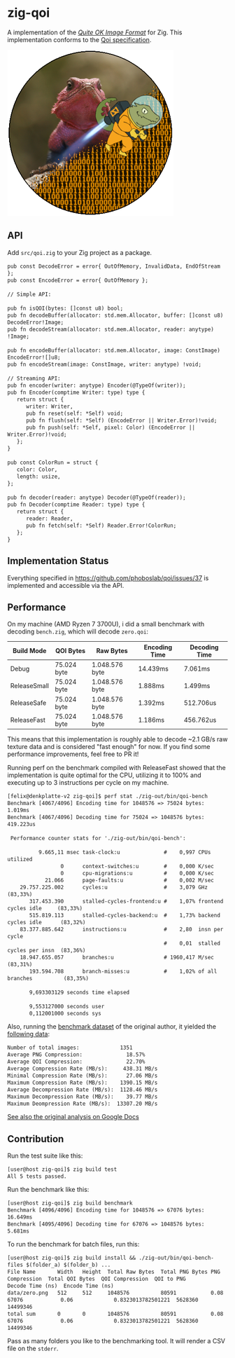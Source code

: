 # zig-qoi

A implementation of the [_Quite OK Image Format_](https://qoiformat.org/) for Zig. This implementation conforms to the [Qoi specification](https://qoiformat.org/qoi-specification.pdf).

![](design/logo.png)

## API

Add `src/qoi.zig` to your Zig project as a package.

```zig
pub const DecodeError = error{ OutOfMemory, InvalidData, EndOfStream };
pub const EncodeError = error{ OutOfMemory };

// Simple API:

pub fn isQOI(bytes: []const u8) bool;
pub fn decodeBuffer(allocator: std.mem.Allocator, buffer: []const u8) DecodeError!Image;
pub fn decodeStream(allocator: std.mem.Allocator, reader: anytype) !Image;

pub fn encodeBuffer(allocator: std.mem.Allocator, image: ConstImage) EncodeError![]u8;
pub fn encodeStream(image: ConstImage, writer: anytype) !void;

// Streaming API:
pub fn encoder(writer: anytype) Encoder(@TypeOf(writer));
pub fn Encoder(comptime Writer: type) type {
   return struct {
      writer: Writer,
      pub fn reset(self: *Self) void;
      pub fn flush(self: *Self) (EncodeError || Writer.Error)!void;
      pub fn push(self: *Self, pixel: Color) (EncodeError || Writer.Error)!void;
   };
}

pub const ColorRun = struct {
   color: Color,
   length: usize,
};

pub fn decoder(reader: anytype) Decoder(@TypeOf(reader));
pub fn Decoder(comptime Reader: type) type {
   return struct {
      reader: Reader,
      pub fn fetch(self: *Self) Reader.Error!ColorRun;
   };
}
```

## Implementation Status

Everything specified in https://github.com/phoboslab/qoi/issues/37 is implemented and accessible via the API.

## Performance

On my machine (AMD Ryzen 7 3700U), i did a small benchmark with decoding `bench.zig`, which will decode `zero.qoi`:

| Build Mode   | QOI Bytes   | Raw Bytes      | Encoding Time | Decoding Time |
| ------------ | ----------- | -------------- | ------------- | ------------- |
| Debug        | 75.024 byte | 1.048.576 byte | 14.439ms      | 7.061ms       |
| ReleaseSmall | 75.024 byte | 1.048.576 byte | 1.888ms       | 1.499ms       |
| ReleaseSafe  | 75.024 byte | 1.048.576 byte | 1.392ms       | 512.706us     |
| ReleaseFast  | 75.024 byte | 1.048.576 byte | 1.186ms       | 456.762us     |

This means that this implementation is roughly able to decode ~2.1 GB/s raw texture data and is considered "fast enough" for now. If you find some performance improvements, feel free to PR it!

Running perf on the benchmark compiled with ReleaseFast showed that the implementation is quite optimal for the CPU, utilizing it to 100% and executing up to 3 instructions per cycle on my machine.

```sh-console
[felix@denkplatte-v2 zig-qoi]$ perf stat ./zig-out/bin/qoi-bench
Benchmark [4067/4096] Encoding time for 1048576 => 75024 bytes: 1.019ms
Benchmark [4067/4096] Decoding time for 75024 => 1048576 bytes: 419.223us

 Performance counter stats for './zig-out/bin/qoi-bench':

          9.665,11 msec task-clock:u              #    0,997 CPUs utilized
                 0      context-switches:u        #    0,000 K/sec
                 0      cpu-migrations:u          #    0,000 K/sec
            21.066      page-faults:u             #    0,002 M/sec
    29.757.225.002      cycles:u                  #    3,079 GHz                      (83,33%)
       317.453.390      stalled-cycles-frontend:u #    1,07% frontend cycles idle     (83,33%)
       515.819.113      stalled-cycles-backend:u  #    1,73% backend cycles idle      (83,32%)
    83.377.885.642      instructions:u            #    2,80  insn per cycle
                                                  #    0,01  stalled cycles per insn  (83,36%)
    18.947.655.057      branches:u                # 1960,417 M/sec                    (83,31%)
       193.594.708      branch-misses:u           #    1,02% of all branches          (83,35%)

       9,693303129 seconds time elapsed

       9,553127000 seconds user
       0,112001000 seconds sys
```

Also, running the [benchmark dataset](https://qoiformat.org/benchmark/) of the original author, it yielded the [following data](data/benchmark.csv):

```
Number of total images:             1351
Average PNG Compression:              18.57%
Average QOI Compression:              22.70%
Average Compression Rate (MB/s):     438.31 MB/s
Minimal Compression Rate (MB/s):      27.06 MB/s
Maximum Compression Rate (MB/s):    1390.15 MB/s
Average Decompression Rate (MB/s):  1128.46 MB/s
Maximum Decompression Rate (MB/s):    39.77 MB/s
Maximum Deompression Rate (MB/s):  13307.20 MB/s
```

[See also the original analysis on Google Docs](https://docs.google.com/spreadsheets/d/1guTm4A2TxFzxeB6MRWbCmfidJu3S2iv-S3OM_sOo_4Q/edit?usp=sharing)

## Contribution

Run the test suite like this:

```sh-console
[user@host zig-qoi]$ zig build test
All 5 tests passed.
```

Run the benchmark like this:

```sh-console
[user@host zig-qoi]$ zig build benchmark
Benchmark [4096/4096] Encoding time for 1048576 => 67076 bytes: 16.649ms
Benchmark [4095/4096] Decoding time for 67076 => 1048576 bytes: 5.681ms
```

To run the benchmark for batch files, run this:

```sh-console
[user@host zig-qoi]$ zig build install && ./zig-out/bin/qoi-bench-files $(folder_a) $(folder_b) ...
File Name       Width   Height  Total Raw Bytes  Total PNG Bytes PNG Compression  Total QOI Bytes  QOI Compression  QOI to PNG          Decode Time (ns)  Encode Time (ns)
data/zero.png   512     512     1048576          80591           0.08             67076            0.06             0.8323013782501221  5628360           14499346
total sum       0       0       1048576          80591           0.08             67076            0.06             0.8323013782501221  5628360           14499346
```

Pass as many folders you like to the benchmarking tool. It will render a CSV file on the `stderr`.
